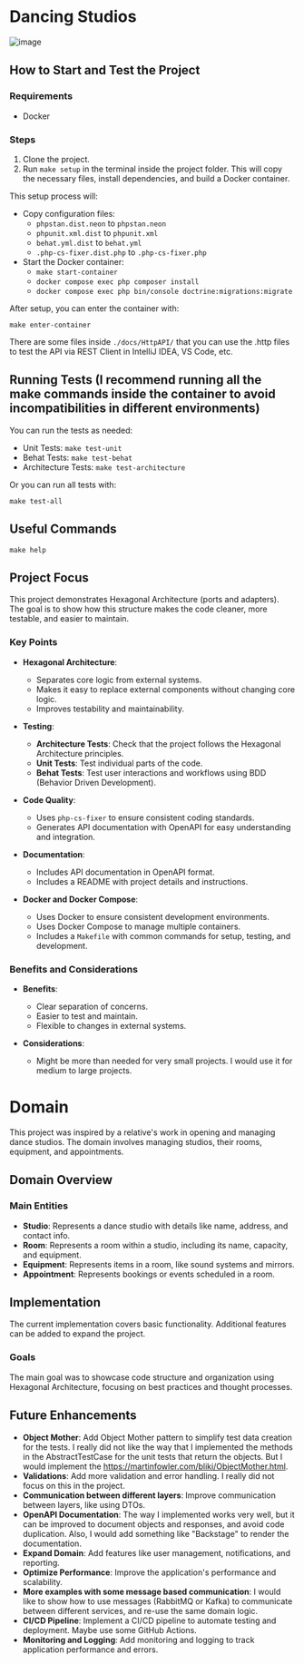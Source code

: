 # Dancing Studios

![image](https://github.com/gabrielanhaia/studio-renting/assets/15172908/585d9c50-2ceb-4c10-aede-12150bab4607)


## How to Start and Test the Project

### Requirements
- Docker

### Steps

1. Clone the project.
2. Run `make setup` in the terminal inside the project folder. This will copy the necessary files, install dependencies, and build a Docker container.

This setup process will:
- Copy configuration files:
    - `phpstan.dist.neon` to `phpstan.neon`
    - `phpunit.xml.dist` to `phpunit.xml`
    - `behat.yml.dist` to `behat.yml`
    - `.php-cs-fixer.dist.php` to `.php-cs-fixer.php`
- Start the Docker container:
    - `make start-container`
    - `docker compose exec php composer install`
    - `docker compose exec php bin/console doctrine:migrations:migrate`

After setup, you can enter the container with:
```shell
make enter-container
```

There are some files inside `./docs/HttpAPI/` that you can use the .http files to test the API via REST Client in IntelliJ IDEA, VS Code, etc. 

## Running Tests (I recommend running all the make commands inside the container to avoid incompatibilities in different environments)

You can run the tests as needed:

- Unit Tests: ```make test-unit```
- Behat Tests: ```make test-behat```
- Architecture Tests: ```make test-architecture```

Or you can run all tests with:
```shell
make test-all
```

## Useful Commands

```shell
make help
```

## Project Focus

This project demonstrates Hexagonal Architecture (ports and adapters). The goal is to show how this structure makes the code cleaner, more testable, and easier to maintain.

### Key Points

- **Hexagonal Architecture**:
  - Separates core logic from external systems.
  - Makes it easy to replace external components without changing core logic.
  - Improves testability and maintainability.

- **Testing**:
  - **Architecture Tests**: Check that the project follows the Hexagonal Architecture principles.
  - **Unit Tests**: Test individual parts of the code.
  - **Behat Tests**: Test user interactions and workflows using BDD (Behavior Driven Development).

- **Code Quality**:
  - Uses `php-cs-fixer` to ensure consistent coding standards.
  - Generates API documentation with OpenAPI for easy understanding and integration.

- **Documentation**:
  - Includes API documentation in OpenAPI format.
  - Includes a README with project details and instructions.

- **Docker and Docker Compose**:
  - Uses Docker to ensure consistent development environments.
  - Uses Docker Compose to manage multiple containers.
  - Includes a `Makefile` with common commands for setup, testing, and development.

### Benefits and Considerations

- **Benefits**:
  - Clear separation of concerns.
  - Easier to test and maintain.
  - Flexible to changes in external systems.

- **Considerations**:
  - Might be more than needed for very small projects. I would use it for medium to large projects.

# Domain

This project was inspired by a relative's work in opening and managing dance studios. The domain involves managing studios, their rooms, equipment, and appointments.

## Domain Overview

### Main Entities

- **Studio**: Represents a dance studio with details like name, address, and contact info.
- **Room**: Represents a room within a studio, including its name, capacity, and equipment.
- **Equipment**: Represents items in a room, like sound systems and mirrors.
- **Appointment**: Represents bookings or events scheduled in a room.

## Implementation

The current implementation covers basic functionality. Additional features can be added to expand the project.

### Goals

The main goal was to showcase code structure and organization using Hexagonal Architecture, focusing on best practices and thought processes.

## Future Enhancements

- **Object Mother**: Add Object Mother pattern to simplify test data creation for the tests. I really did not like the way that I implemented the methods in the AbstractTestCase for the unit tests that return the objects. But I would implement the https://martinfowler.com/bliki/ObjectMother.html. 
- **Validations**: Add more validation and error handling. I really did not focus on this in the project.
- **Communication between different layers**: Improve communication between layers, like using DTOs.
- **OpenAPI Documentation**: The way I implemented works very well, but it can be improved to document objects and responses, and avoid code duplication. Also, I would add something like "Backstage" to render the documentation.
- **Expand Domain**: Add features like user management, notifications, and reporting.
- **Optimize Performance**: Improve the application's performance and scalability.
- **More examples with some message based communication**: I would like to show how to use messages (RabbitMQ or Kafka) to communicate between different services, and re-use the same domain logic.
- **CI/CD Pipeline**: Implement a CI/CD pipeline to automate testing and deployment. Maybe use some GitHub Actions.
- **Monitoring and Logging**: Add monitoring and logging to track application performance and errors.
